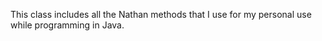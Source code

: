 This class includes all the Nathan methods that I use for my personal use while programming in Java.
